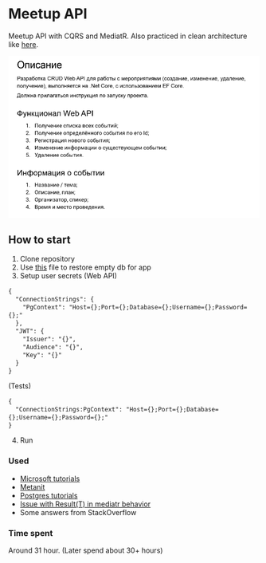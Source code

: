 # Meetup API
Meetup API with CQRS and MediatR. Also practiced in clean architecture like [here](https://github.com/jasontaylordev/CleanArchitecture/tree/main). 

![Task](/Task.png)

## How to start

1. Clone repository
2. Use [this](db.sql) file to restore empty db for app
3. Setup user secrets 
(Web API)
```
{
  "ConnectionStrings": {
    "PgContext": "Host={};Port={};Database={};Username={};Password={};"
  },
  "JWT": {
    "Issuer": "{}",
    "Audience": "{}",
    "Key": "{}"
  }
}
```

(Tests)
```
{
  "ConnectionStrings:PgContext": "Host={};Port={};Database={};Username={};Password={};"
}
```

4. Run

### Used
- [Microsoft tutorials](https://learn.microsoft.com/ru-ru/)
- [Metanit](https://metanit.com/)
- [Postgres tutorials](https://www.postgresqltutorial.com/)
- [Issue with Result(T) in mediatr behavior](https://github.com/jbogard/MediatR/issues/626)
- Some answers from StackOverflow

### Time spent
Around 31 hour. (Later spend about 30+ hours)
